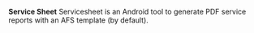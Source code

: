 **Service Sheet**
Servicesheet is an Android tool to generate PDF service reports with an AFS template (by default).
